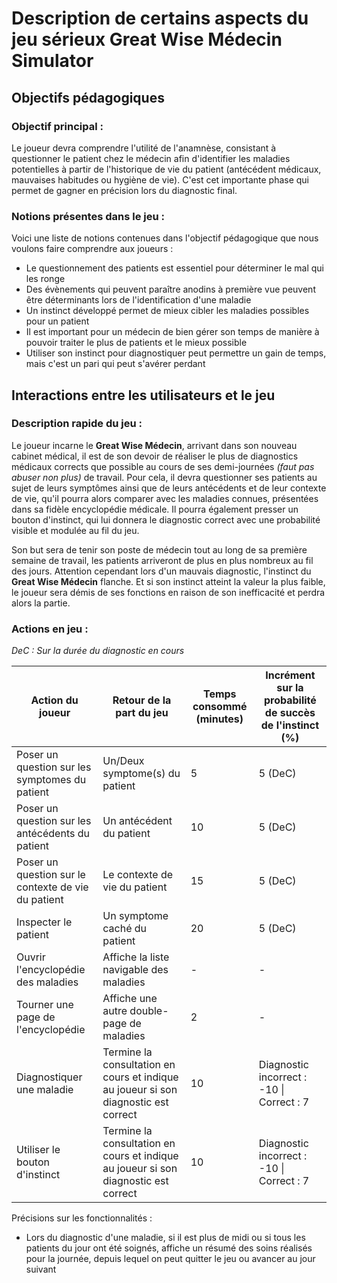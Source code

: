 # Description de certains aspects du jeu sérieux **Great Wise Médecin Simulator**

## Objectifs pédagogiques

### **Objectif principal :** 

Le joueur devra comprendre l'utilité de l'anamnèse, consistant à questionner le patient chez le médecin afin d'identifier les maladies potentielles à partir de l'historique de vie du patient (antécédent médicaux, mauvaises habitudes ou hygiène de vie). C'est cet importante phase qui permet de gagner en précision lors du diagnostic final.

### **Notions présentes dans le jeu :**

Voici une liste de notions contenues dans l'objectif pédagogique que nous voulons faire comprendre aux joueurs :
- Le questionnement des patients est essentiel pour déterminer le mal qui les ronge
- Des évènements qui peuvent paraître anodins à première vue peuvent être déterminants lors de l'identification d'une maladie
- Un instinct développé permet de mieux cibler les maladies possibles pour un patient
- Il est important pour un médecin de bien gérer son temps de manière à pouvoir traiter le plus de patients et le mieux possible
- Utiliser son instinct pour diagnostiquer peut permettre un gain de temps, mais c'est un pari qui peut s'avérer perdant

## Interactions entre les utilisateurs et le jeu

### **Description rapide du jeu :**

Le joueur incarne le **Great Wise Médecin**, arrivant dans son nouveau cabinet médical, il est de son devoir de réaliser le plus de diagnostics médicaux corrects que possible au cours de ses demi-journées *(faut pas abuser non plus)* de travail. Pour cela, il devra questionner ses patients au sujet de leurs symptômes ainsi que de leurs antécédents et de leur contexte de vie, qu'il pourra alors comparer avec les maladies connues, présentées dans sa fidèle encyclopédie médicale. Il pourra également presser un bouton d'instinct, qui lui donnera le diagnostic correct avec une probabilité visible et modulée au fil du jeu.

Son but sera de tenir son poste de médecin tout au long de sa première semaine de travail, les patients arriveront de plus en plus nombreux au fil des jours. Attention cependant lors d'un mauvais diagnostic, l'instinct du **Great Wise Médecin** flanche. Et si son instinct atteint la valeur la plus faible, le joueur sera démis de ses fonctions en raison de son inefficacité et perdra alors la partie.

### **Actions en jeu :**

*DeC : Sur la durée du diagnostic en cours*

| Action du joueur | Retour de la part du jeu | Temps consommé (minutes) | Incrément sur la probabilité de succès de l'instinct (%)
|-|-|-|-|
| Poser un question sur les symptomes du patient | Un/Deux symptome(s) du patient | 5 | 5 (DeC) |
| Poser un question sur les antécédents du patient | Un antécédent du patient | 10 | 5 (DeC) |
| Poser un question sur le contexte de vie du patient | Le contexte de vie du patient | 15 | 5 (DeC) |
| Inspecter le patient | Un symptome caché du patient | 20 | 5 (DeC) |
| Ouvrir l'encyclopédie des maladies | Affiche la liste navigable des maladies | - | - |
| Tourner une page de l'encyclopédie | Affiche une autre double-page de maladies | 2 | - |
| Diagnostiquer une maladie | Termine la consultation en cours et indique au joueur si son diagnostic est correct | 10 | Diagnostic incorrect : -10 \| Correct : 7 |
| Utiliser le bouton d'instinct |  Termine la consultation en cours et indique au joueur si son diagnostic est correct | 10 | Diagnostic incorrect : -10 \| Correct : 7 |


Précisions sur les fonctionnalités :
- Lors du diagnostic d'une maladie, si il est plus de midi ou si tous les patients du jour ont été soignés, affiche un résumé des soins réalisés pour la journée, depuis lequel on peut quitter le jeu ou avancer au jour suivant